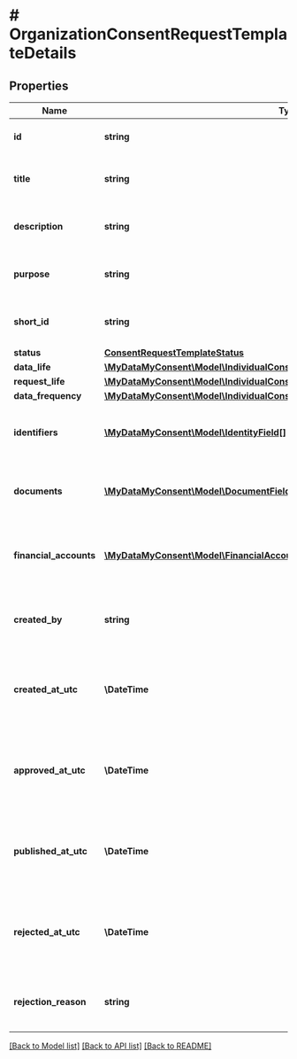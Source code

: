 # # OrganizationConsentRequestTemplateDetails

## Properties

Name | Type | Description | Notes
------------ | ------------- | ------------- | -------------
**id** | **string** | Consent request template id. |
**title** | **string** | Consent request template title. |
**description** | **string** | Consent request template description. |
**purpose** | **string** | Consent request template purpose. | [optional]
**short_id** | **string** | Consent request template short Id. |
**status** | [**ConsentRequestTemplateStatus**](ConsentRequestTemplateStatus.md) |  |
**data_life** | [**\MyDataMyConsent\Model\IndividualConsentRequestTemplateDetailsDataLife**](IndividualConsentRequestTemplateDetailsDataLife.md) |  | [optional]
**request_life** | [**\MyDataMyConsent\Model\IndividualConsentRequestTemplateDetailsRequestLife**](IndividualConsentRequestTemplateDetailsRequestLife.md) |  | [optional]
**data_frequency** | [**\MyDataMyConsent\Model\IndividualConsentRequestTemplateDetailsDataFrequency**](IndividualConsentRequestTemplateDetailsDataFrequency.md) |  | [optional]
**identifiers** | [**\MyDataMyConsent\Model\IdentityField[]**](IdentityField.md) | Consent request template identity fields. | [optional]
**documents** | [**\MyDataMyConsent\Model\DocumentField[]**](DocumentField.md) | Consent request template document fields. | [optional]
**financial_accounts** | [**\MyDataMyConsent\Model\FinancialAccountField[]**](FinancialAccountField.md) | Consent request template financial account fields. | [optional]
**created_by** | **string** | Consent request template created by user. |
**created_at_utc** | **\DateTime** | Consent request template created datetime in UTC timezone. |
**approved_at_utc** | **\DateTime** | Consent request template approval datetime in UTC timezone. | [optional]
**published_at_utc** | **\DateTime** | Consent request template published datetime in UTC timezone. | [optional]
**rejected_at_utc** | **\DateTime** | Consent request template rejection datetime in UTC timezone. | [optional]
**rejection_reason** | **string** | Consent request template rejection reason. | [optional]

[[Back to Model list]](../../README.md#models) [[Back to API list]](../../README.md#endpoints) [[Back to README]](../../README.md)
